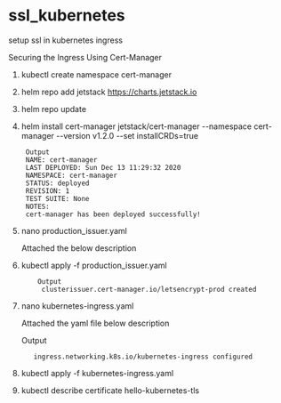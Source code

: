 # ssl_kubernetes
setup ssl in kubernetes ingress

Securing the Ingress Using Cert-Manager
1) kubectl create namespace cert-manager
2) helm repo add jetstack https://charts.jetstack.io
3) helm repo update
4) helm install cert-manager jetstack/cert-manager --namespace cert-manager --version v1.2.0 --set installCRDs=true
 
        Output
		NAME: cert-manager
		LAST DEPLOYED: Sun Dec 13 11:29:32 2020
		NAMESPACE: cert-manager
		STATUS: deployed
		REVISION: 1
		TEST SUITE: None
		NOTES:
		cert-manager has been deployed successfully!
 
5) nano production_issuer.yaml

      Attached the below description 
      
6) kubectl apply -f production_issuer.yaml

           Output 
            clusterissuer.cert-manager.io/letsencrypt-prod created
7) nano kubernetes-ingress.yaml


      Attached the yaml file below description 
      
      Output
      
          ingress.networking.k8s.io/kubernetes-ingress configured
	  
8) kubectl apply -f kubernetes-ingress.yaml
9) kubectl describe certificate hello-kubernetes-tls



